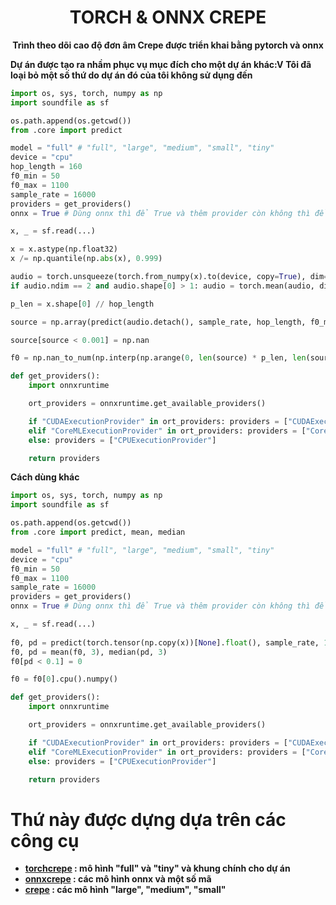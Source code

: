 <div align="center">

# TORCH & ONNX CREPE

**Trình theo dõi cao độ đơn âm Crepe được triển khai bằng pytorch và onnx**

</div>

**Dự án được tạo ra nhầm phục vụ mục đích cho một dự án khác:V**
**Tôi đã loại bỏ một số thứ do dự án đó của tôi không sử dụng đến**

```python
import os, sys, torch, numpy as np
import soundfile as sf

os.path.append(os.getcwd())
from .core import predict

model = "full" # "full", "large", "medium", "small", "tiny"
device = "cpu"
hop_length = 160
f0_min = 50
f0_max = 1100
sample_rate = 16000
providers = get_providers() 
onnx = True # Dùng onnx thì để True và thêm provider còn không thì để False

x, _ = sf.read(...)

x = x.astype(np.float32)
x /= np.quantile(np.abs(x), 0.999)

audio = torch.unsqueeze(torch.from_numpy(x).to(device, copy=True), dim=0)
if audio.ndim == 2 and audio.shape[0] > 1: audio = torch.mean(audio, dim=0, keepdim=True).detach()

p_len = x.shape[0] // hop_length

source = np.array(predict(audio.detach(), sample_rate, hop_length, f0_min, f0_max, model, batch_size=hop_length * 2, device=device, pad=True, providers=providers, onnx=onnx).squeeze(0).cpu().float().numpy())

source[source < 0.001] = np.nan

f0 = np.nan_to_num(np.interp(np.arange(0, len(source) * p_len, len(source)) / p_len, np.arange(0, len(source)), source))

def get_providers():
    import onnxruntime

    ort_providers = onnxruntime.get_available_providers()

    if "CUDAExecutionProvider" in ort_providers: providers = ["CUDAExecutionProvider"]
    elif "CoreMLExecutionProvider" in ort_providers: providers = ["CoreMLExecutionProvider"]
    else: providers = ["CPUExecutionProvider"]

    return providers
```

**Cách dùng khác**

```python
import os, sys, torch, numpy as np
import soundfile as sf

os.path.append(os.getcwd())
from .core import predict, mean, median

model = "full" # "full", "large", "medium", "small", "tiny"
device = "cpu"
f0_min = 50
f0_max = 1100
sample_rate = 16000
providers = get_providers() 
onnx = True # Dùng onnx thì để True và thêm provider còn không thì để False

x, _ = sf.read(...)
        
f0, pd = predict(torch.tensor(np.copy(x))[None].float(), sample_rate, 160, f0_min, f0_max, model, batch_size=512, device=device, return_periodicity=True, providers=providers, onnx=onnx)
f0, pd = mean(f0, 3), median(pd, 3)
f0[pd < 0.1] = 0

f0 = f0[0].cpu().numpy()

def get_providers():
    import onnxruntime

    ort_providers = onnxruntime.get_available_providers()

    if "CUDAExecutionProvider" in ort_providers: providers = ["CUDAExecutionProvider"]
    elif "CoreMLExecutionProvider" in ort_providers: providers = ["CoreMLExecutionProvider"]
    else: providers = ["CPUExecutionProvider"]

    return providers
```

# Thứ này được dựng dựa trên các công cụ
- **[torchcrepe](https://github.com/maxrmorrison/torchcrepe) : mô hình "full" và "tiny" và khung chính cho dự án**
- **[onnxcrepe](https://github.com/yqzhishen/onnxcrepe) : các mô hình onnx và một số mã**
- **[crepe](https://github.com/marl/crepe) : các mô hình "large", "medium", "small"**
